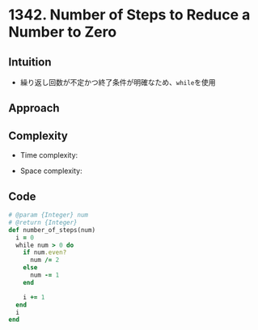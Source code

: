 # 1342. Number of Steps to Reduce a Number to Zero

## Intuition

- 繰り返し回数が不定かつ終了条件が明確なため、`while`を使用

## Approach
<!-- Describe your approach to solving the problem. -->

## Complexity

- Time complexity:
<!-- Add your time complexity here, e.g. $$O(n)$$ -->

- Space complexity:
<!-- Add your space complexity here, e.g. $$O(n)$$ -->

## Code

```ruby
# @param {Integer} num
# @return {Integer}
def number_of_steps(num)
  i = 0
  while num > 0 do
    if num.even?
      num /= 2
    else
      num -= 1
    end

    i += 1
  end
  i
end
```

